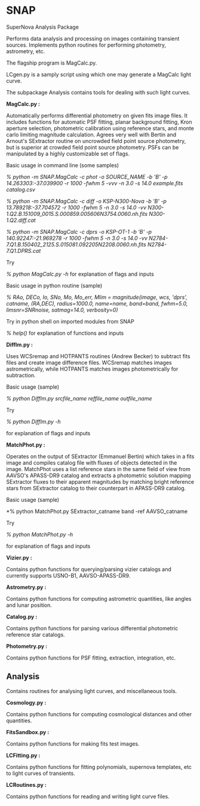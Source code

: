 # SNAP
SuperNova Analysis Package

Performs data analysis and processing on images containing transient sources.
Implements python routines for performing photometry, astrometry, etc.

The flagship program is MagCalc.py.

LCgen.py is a samply script using which one may generate a MagCalc light curve.

The subpackage Analysis contains tools for dealing with such light curves.

**MagCalc.py :**

Automatically performs differential photometry on given fits image files. It includes functions for automatic PSF fitting, planar background fitting, Kron aperture selection, photometric calibration using reference stars, and monte carlo limiting magnitude calculation. Agrees very well with Bertin and Arnout's SExtractor routine on uncrowded field point source photometry, but is superior at crowded field point source photometry. PSFs can be manipulated by a highly customizable set of flags.

Basic usage in command line (some samples)

*% python -m SNAP.MagCalc -c phot -o SOURCE_NAME -b 'B' -p 14.263303:-37.039900 -r 1000 -fwhm 5 -vvv -n 3.0 -s 14.0 example.fits catalog.csv*

*% python -m SNAP.MagCalc -c diff -o KSP-N300-Nova -b 'B' -p 13.789218:-37.704572 -r 1000 -fwhm 5 -n 3.0 -s 14.0 -vv N300-1.Q2.B.151009_0015.S.000859.005606N3754.0060.nh.fits N300-1.Q2.diff.cat*

*% python -m SNAP.MagCalc -c dprs -o KSP-OT-1 -b 'B' -p 140.92247:-21.969278 -r 1000 -fwhm 5 -n 3.0 -s 14.0 -vv N2784-7.Q1.B.150402_2125.S.015081.092205N2208.0060.nh.fits N2784-7.Q1.DPRS.cat*

Try 

*% python MagCalc.py -h*
for explanation of flags and inputs

Basic usage in python routine (sample)

*% RAo, DECo, Io, SNo, Mo, Mo_err, Mlim = magnitude(image, wcs, 'dprs', catname, (RA,DEC), radius=1000.0, name=name, band=band, fwhm=5.0, limsnr=SNRnoise, satmag=14.0, verbosity=0)*

Try in python shell on imported modules from SNAP

*% help(<module>)*
for explanation of functions and inputs

**DiffIm.py :**

Uses WCSremap and HOTPANTS routines (Andrew Becker) to subtract fits files and create image difference files. WCSremap matches images astrometrically, while HOTPANTS matches images photometrically for subtraction.

Basic usage (sample)

*% python DiffIm.py srcfile_name reffile_name outfile_name*

Try

*% python DiffIm.py -h*

for explanation of flags and inputs

**MatchPhot.py :**

Operates on the output of SExtractor (Emmanuel Bertin) which takes in a fits image and compiles catalog file with fluxes of objects detected in the image. MatchPhot uses a list reference stars in the same field of view from AAVSO's APASS-DR9 catalog and extracts a photometric solution mapping SExtractor fluxes to their apparent magnitudes by matching bright reference stars from SExtractor catalog to their counterpart in APASS-DR9 catalog.

Basic usage (sample)

*% python MatchPhot.py SExtractor_catname band -ref AAVSO_catname

Try

*% python MatchPhot.py -h*

for explanation of flags and inputs

**Vizier.py :**

Contains python functions for querying/parsing vizier catalogs and currently supports USNO-B1, AAVSO-APASS-DR9.

**Astrometry.py :**

Contains python functions for computing astrometric quantities, like angles and lunar position.

**Catalog.py :**

Contains python functions for parsing various differential photometric reference star catalogs.

**Photometry.py :**

Contains python functions for PSF fitting, extraction, integration, etc.

## Analysis
Contains routines for analysing light curves, and miscellaneous tools.

**Cosmology.py :**

Contains python functions for computing cosmological distances and other quantities.

**FitsSandbox.py :**

Contains python functions for making fits test images.

**LCFitting.py :**

Contains python functions for fitting polynomials, supernova templates, etc to light curves of transients.

**LCRoutines.py :**

Contains python functions for reading and writing light curve files.
